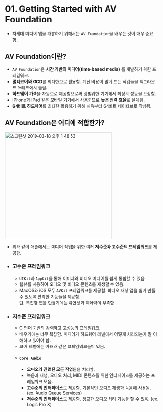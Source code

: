 # 01. Getting Started with AV Foundation

- 차세대 미디어 앱을 개발하기 위해서는 `AV Foundation`을 배우는 것이 매우 중요함.

## AV Foundation이란?
- `AV Foundation`은 **시간 기반의 미디어(time-based media)** 를 개발하기 위한 프레임워크.
- **멀티코어와 GCD**를 최대한으로 활용함. 계산 비용이 많이 드는 작업들을 백그라운드 쓰레드에서 돌림.
- **하드웨어 가속**을 자동으로 제공함으로써 광범위한 기기에서 최상의 성능을 보장함.
- iPhone과 iPad 같은 모바일 기기에서 사용되므로 **높은 전력 효율**로 설계됨.
- **64비트 하드웨어**를 최대한 활용하기 위해 처음부터 64비트 네이티브로 작성됨.

## AV Foundation은 어디에 적합한가?
<img width="350" alt="스크린샷 2019-03-18 오후 1 48 53" src="https://user-images.githubusercontent.com/12539719/54507458-c3bd8900-4984-11e9-8fbe-ee2062f2aafc.png">

- 위와 같이 애플에서는 미디어 작업을 위한 여러 **저수준과 고수준의 프레임워크**를 제공함.
- ### 고수준 프레임워크
  - `UIKit`과 `AppKit`을 통해 이미지와 비디오 미디어를 쉽게 통합할 수 있음.
  - 웹뷰를 사용하여 오디오 및 비디오 콘텐츠를 재생할 수 있음.
  - MacOS와 iOS 모두 `AVKit` 프레임워크를 제공함. 비디오 재생 앱을 쉽게 만들 수 있도록 편리한 기능들을 제공함.   
  단, 복잡한 앱을 만들기에는 유연성과 제어력이 부족함. 

- ### 저수준 프레임워크
  - C 언어 기반의 강력하고 고성능의 프레임워크.
  - 배우기에는 너무 복잡함. 미디어가 하드웨어 레벨에서 어떻게 처리되는지 잘 이해하고 있어야 함.
  - 코어 레벨에는 아래와 같은 프레임워크들이 있음.
  - #### `Core Audio`
    - **오디오와 관련된 모든 작업**들을 처리함.
    - 녹음과 재생, 오디오 처리, MIDI 콘텐츠를 위한 인터페이스를 제공하는 프레임워크 모음.
    - **고수준의 인터페이스**도 제공함. 기본적인 오디오 재생과 녹음에 사용됨. (ex. Audio Queue Services)
    - **저수준의 인터페이스**도 제공함. 정교한 오디오 처리 기능을 할 수 있음. (ex. Logic Pro X)
    
